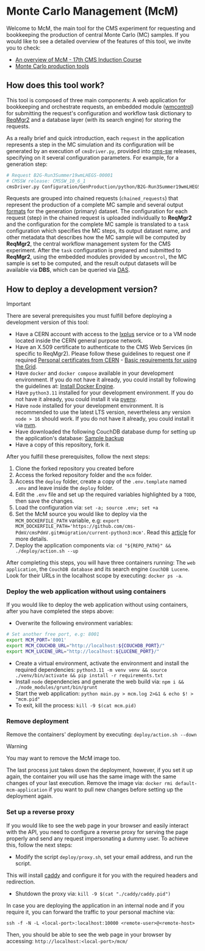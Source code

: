 # Monte Carlo Management (McM)

Welcome to McM, the main tool for the CMS experiment for requesting and bookkeeping the production of central Monte Carlo (MC) samples. If you would like to see a detailed overview of the features of this tool, we invite you to check:

- [An overview of McM - 17th CMS Induction Course](https://indico.cern.ch/event/1467816/contributions/6349484/attachments/3009405/5305686/CMS_Samadhan_Induction_PdmV_0502025.pdf)
- [Monte Carlo production tools](https://cms-pdmv.gitbook.io/project)

## How does this tool work?

This tool is composed of three main components: A web application for bookkeeping and orchestrate requests, an embedded module ([wmcontrol](https://github.com/cms-PdmV/wmcontrol)) for submitting the request's configuration and workflow task dictionary to [ReqMgr2](https://cms-wmcore.docs.cern.ch/wmcore/Request-Manager-%28ReqMgr2%29-REST-APIs/) and a database layer (with its search engine) for storing the requests.

As a really brief and quick introduction, each `request` in the application represents a step in the MC simulation and its configuration will be generated by an execution of `cmsDriver.py`, provided into [cms-sw](https://github.com/cms-sw/cmssw) releases, specifying on it several configuration parameters. For example, for a generation step:

```bash
# Request B2G-Run3Summer19wmLHEGS-00001
# CMSSW release: CMSSW_10_6_1
cmsDriver.py Configuration/GenProduction/python/B2G-Run3Summer19wmLHEGS-00001-fragment.py --python_filename B2G-Run3Summer19wmLHEGS-00001_1_cfg.py --eventcontent RAWSIM,LHE --customise Configuration/DataProcessing/Utils.addMonitoring --datatier GEN-SIM,LHE --fileout file:B2G-Run3Summer19wmLHEGS-00001.root --conditions 106X_upgrade2021_realistic_v4 --beamspot Run3RoundOptics25ns13TeVHighSigmaZ --step LHE,GEN,SIM --geometry DB:Extended --era Run3 --no_exec --mc -n 1000;
```

Requests are grouped into chained requests (`chained_requests`) that represent the production of a complete MC sample and several output [formats](https://cms-opendata-guide.web.cern.ch/cmssw/cmsswdatamodel/) for the generation (primary) dataset. The configuration for each request (step) in the chained request is uploaded individually to **ReqMgr2** and the configuration for the complete MC sample is translated to a `task` configuration which specifies the MC steps, its output dataset name, and other metadata that describes how the MC sample will be computed by **ReqMgr2**, the central workflow management system for the CMS experiment. After the `task` configuration is prepared and submitted to **ReqMgr2**, using the embedded modules provided by `wmcontrol`, the MC sample is set to be computed, and the result output datasets will be available via **DBS**, which can be queried via [DAS](https://cmsweb.cern.ch/das/faq).

## How to deploy a development version?

> [!IMPORTANT]  
> There are several prerequisites you must fulfill before deploying a development version of this tool:

- Have a CERN account with access to the [lxplus](https://lxplusdoc.web.cern.ch/) service or to a VM node located inside the CERN general purpose network.
- Have an X.509 certificate to authenticate to the CMS Web Services (in specific to ReqMgr2). Please follow these guidelines to request one if required [Personal certificates from CERN](https://twiki.cern.ch/twiki/bin/view/CMSPublic/PersonalCertificate) - [Basic requirements for using the Grid](https://twiki.cern.ch/twiki/bin/view/CMSPublic/WorkBookStartingGrid#BasicGrid).
- Have `docker` and `docker compose` available in your development environment. If you do not have it already, you could install by following the guidelines at: [Install Docker Engine](https://docs.docker.com/engine/install/).
- Have `python3.11` installed for your development environment. If you do not have it already, you could install it via [pyenv](https://github.com/pyenv/pyenv).
- Have `node` installed for your development environment. It is recommended to use the latest LTS version, nevertheless any version `node > 16` should work. If you do not have it already, you could install it via [nvm](https://github.com/nvm-sh/nvm).
- Have downloaded the following CouchDB database dump for setting up the application's database: [Sample backup](https://cernbox.cern.ch/files/spaces/eos/user/p/pdmvserv/McM/samples/mcm-test-data.tar.gz)
- Have a copy of this repository, fork it.

After you fulfill these prerequisites, follow the next steps:

1. Clone the forked repository you created before
2. Access the forked repository folder and the `mcm` folder.
3. Access the `deploy` folder, create a copy of the `.env.template` named `.env` and leave inside the `deploy` folder.
4. Edit the `.env` file and set up the required variables highlighted by a `TODO`, then save the changes.
5. Load the configuration via: `set -a; source .env; set +a`
6. Set the McM source you would like to deploy via the `MCM_DOCKERFILE_PATH` variable, e.g: `export MCM_DOCKERFILE_PATH='https://github.com/cms-PdmV/cmsPdmV.git#migration/current-python3:mcm'`. Read this [article](https://docs.docker.com/reference/compose-file/build/#attributes) for more details.
7. Deploy the application components via: `cd "${REPO_PATH}" && ./deploy/action.sh --up`

After completing this steps, you will have three containers running: The `web application`, the `CouchDB database` and its search engine `CouchDB Lucene`. Look for their URLs in the localhost scope by executing: `docker ps -a`.

### Deploy the web application without using containers
If you would like to deploy the web application without using containers, after you have completed the steps above:

- Overwrite the following environment variables:
```bash
# Set another free port, e.g: 8001
export MCM_PORT='8001'
export MCM_COUCHDB_URL="http://localhost:${COUCHDB_PORT}/"
export MCM_LUCENE_URL="http://localhost:${LUCENE_PORT}/"
```
- Create a virtual environment, activate the environment and install the required dependencies: `python3.11 -m venv venv && source ./venv/bin/activate && pip install -r requirements.txt`
- Install `node` dependencies and generate the web build via: `npm i && ./node_modules/grunt/bin/grunt`
- Start the web application: `python main.py > mcm.log 2>&1 & echo $! > "mcm.pid"`
- To exit, kill the process: `kill -9 $(cat mcm.pid)`

### Remove deployment

Remove the containers' deployment by executing: `deploy/action.sh --down`

> [!WARNING]
> You may want to remove the McM image too.
> 
> The last process just takes down the deployment, however, if you set it up again, the container you will use has the same image with the same changes of your last execution. Remove the image via: `docker rmi default-mcm-application` if you want to pull new changes before setting up the deployment again.

### Set up a reverse proxy

If you would like to see the web page in your browser and easily interact with the API, you need to configure a reverse proxy for serving the page properly and send any request impersonating a dummy user. To achieve this, follow the next steps:

- Modify the script `deploy/proxy.sh`, set your email address, and run the script.

This will install [caddy](https://github.com/caddyserver/caddy) and configure it for you with the required headers and redirection.

- Shutdown the proxy via: `kill -9 $(cat "./caddy/caddy.pid")`

In case you are deploying the application in an internal node and if you require it, you can forward the traffic to your personal machine via: 
```
ssh -f -N -L <local-port>:localhost:10000 <remote-user>@<remote-host>
```
Then, you should be able to see the web page in your browser by accessing: `http://localhost:<local-port>/mcm/`
